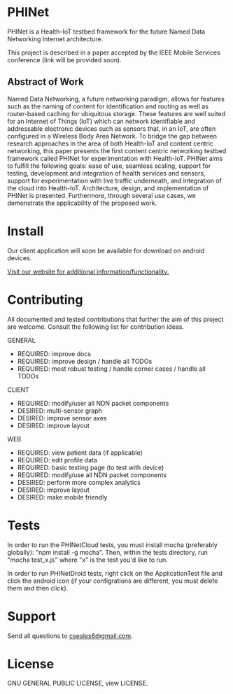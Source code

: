 # PHINet

PHINet is a Health-IoT testbed framework for the future Named Data Networking Internet architecture. 

This project is described in a paper accepted by the IEEE Mobile Services conference (link will be provided soon).

## Abstract of Work

Named Data Networking, a future networking paradigm, allows for features such as the naming of content for identification and routing as well as router-based caching for ubiquitous storage. These features are well suited for an Internet of Things (IoT) which can network identifiable and addressable electronic devices such as sensors that, in an IoT, are often configured in a Wireless Body Area Network. To bridge the gap between research approaches in the area of both Health-IoT and content centric networking, this paper presents the first content centric networking testbed framework called PHINet for experimentation with Health-IoT. PHINet aims to fulfill the following goals: ease of use, seamless scaling, support for testing, development and integration of health services and sensors, support for experimentation with live traffic underneath, and integration of the cloud into Health-IoT. Architecture, design, and implementation of PHINet is presented. Furthermore, through several use cases, we demonstrate the applicability of the proposed work.

# Install

Our client application will soon be available for download on android devices.

[Visit our website for additional information/functionality.](http://ndn-healthnet.elasticbeanstalk.com/)

# Contributing

All documented and tested contributions that further the aim of this project are welcome. Consult the following list for contribution ideas.


GENERAL
- REQUIRED: improve docs
- REQUIRED: improve design / handle all TODOs 
- REQUIRED: most robust testing / handle corner cases / handle all TODOs

CLIENT
- REQUIRED: modify/user all NDN packet components
- DESIRED: multi-sensor graph
- DESIRED: improve sensor axes
- DESIRED: improve layout

WEB
- REQUIRED: view patient data (if applicable)
- REQUIRED: edit profile data
- REQUIRED: basic testing page (to test with device)
- REQUIRED: modify/use all NDN packet components
- DESIRED: perform more complex analytics
- DESIRED: improve layout
- DESIRED: make mobile friendly

# Tests

In order to run the PHINetCloud tests, you must install mocha (preferably globally): "npm install -g mocha". Then, within the tests directory, run "mocha test_x.js" where "x" is the test you'd like to run.

In order to run PHINetDroid tests, right click on the ApplicationTest file and click the android icon (if your configrations are different, you must delete them and then click).

# Support 

Send all questions to cseales6@gmail.com.

# License

GNU GENERAL PUBLIC LICENSE, view LICENSE.